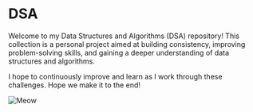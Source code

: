 # DSA

Welcome to my Data Structures and Algorithms (DSA) repository! This collection is a personal project aimed at building consistency, improving problem-solving skills, and gaining a deeper understanding of data structures and algorithms.

I hope to continuously improve and learn as I work through these challenges. Hope we make it to the end!

![Meow](https://i.pinimg.com/originals/5b/c3/7c/5bc37cc103afa0b5e0abdbaa7c17ae88.jpg)
